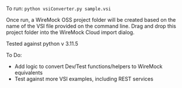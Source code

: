 To run: `python vsiConverter.py sample.vsi`

Once run, a WireMock OSS project folder will be created based on the name of the VSI file provided on the command line.
Drag and drop this project folder into the WireMock Cloud import dialog.

Tested against python v 3.11.5

To Do:
* Add logic to convert Dev/Test functions/helpers to WireMock equivalents
* Test against more VSI examples, including REST services
